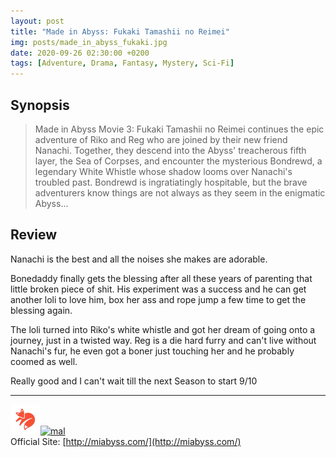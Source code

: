 ```yaml
---
layout: post
title: "Made in Abyss: Fukaki Tamashii no Reimei"
img: posts/made_in_abyss_fukaki.jpg 
date: 2020-09-26 02:30:00 +0200
tags: [Adventure, Drama, Fantasy, Mystery, Sci-Fi]
---
```


## Synopsis
>Made in Abyss Movie 3: Fukaki Tamashii no Reimei continues the epic adventure of Riko and Reg who are joined by their new friend Nanachi. Together, they descend into the Abyss' treacherous fifth layer, the Sea of Corpses, and encounter the mysterious Bondrewd, a legendary White Whistle whose shadow looms over Nanachi's troubled past. Bondrewd is ingratiatingly hospitable, but the brave adventurers know things are not always as they seem in the enigmatic Abyss...

## Review
Nanachi is the best and all the noises she makes are adorable.

Bonedaddy finally gets the blessing after all these years of parenting that little broken piece of shit. His experiment was a success and he can get another loli to love him, box her ass and rope jump a few time to get the blessing again.

The loli turned into Riko's white whistle and got her dream of going onto a journey, just in a twisted way. Reg is a die hard furry and can't live without Nanachi's fur, he even got a boner just touching her and he probably coomed as well.
   
Really good and I can't wait till the next Season to start 9/10

---

[![kitsu](..\assets\img\kitsu.png)](https://kitsu.io/anime/made-in-abyss-fukaki-tamashii-no-reimei)[![mal](..\assets\img\mal.ico)](https://myanimelist.net/anime/36862/Made_in_Abyss_Movie_3__Fukaki_Tamashii_no_Reimei)  
Official Site: [http://miabyss.com/](http://miabyss.com/)